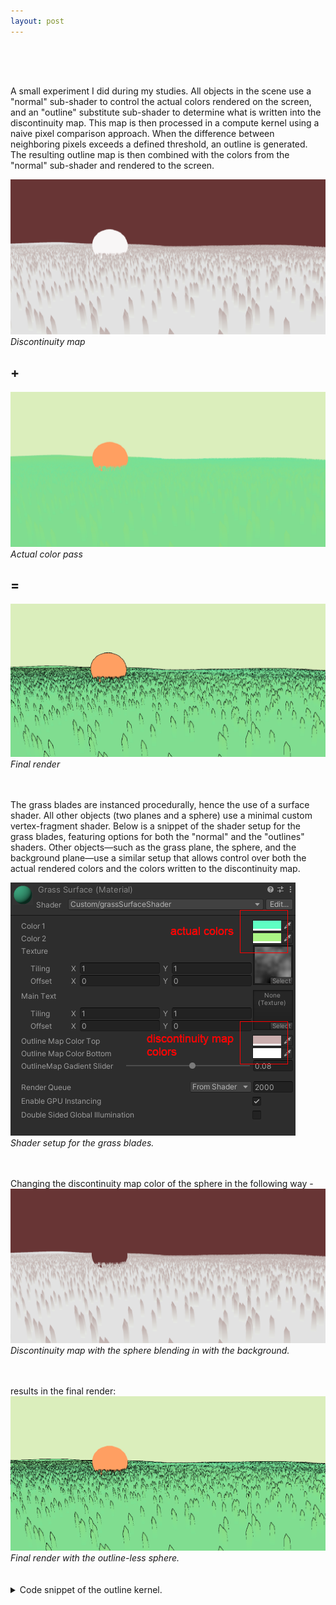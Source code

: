 ```yaml
---
layout: post
---
```


<div style="height: 50px;"></div>

A small experiment I did during my studies. All objects in the scene use a "normal" sub-shader to control the actual colors rendered on the screen, and an "outline" substitute sub-shader to determine what is written into the discontinuity map. This map is then processed in a compute kernel using a naive pixel comparison approach. When the difference between neighboring pixels exceeds a defined threshold, an outline is generated. The resulting outline map is then combined with the colors from the "normal" sub-shader and rendered to the screen.

![Alt text](/assets/images/outlines/discontinuity_map_full.png) 
*Discontinuity map*

## +

![Alt text](/assets/images/outlines/colors_full.png) 
*Actual color pass*

## =

![Alt text](/assets/images/outlines/outlines_full.png) 
*Final render*

<div style="height: 20px;"></div>

The grass blades are instanced procedurally, hence the use of a surface shader. All other objects (two planes and a sphere) use a minimal custom vertex-fragment shader. Below is a snippet of the shader setup for the grass blades, featuring options for both the "normal" and the "outlines" shaders. Other objects—such as the grass plane, the sphere, and the background plane—use a similar setup that allows control over both the actual rendered colors and the colors written to the discontinuity map.

![Alt text](/assets/images/outlines/editor.png) 
*Shader setup for the grass blades.*

<div style="height: 20px;"></div>


Changing the discontinuity map color of the sphere in the following way -
![Alt text](/assets/images/outlines/discontinuity_map_edited.png) 
*Discontinuity map with the sphere blending in with the background.*

<div style="height: 20px;"></div>

results in the final render:
![Alt text](/assets/images/outlines/outlines_edited.png) 
*Final render with the outline-less sphere.*

<div style="height: 20px;"></div>

<details>
<summary>Code snippet of the outline kernel.</summary>
	{% include outline_compute_shader_code.html %}
</details>
